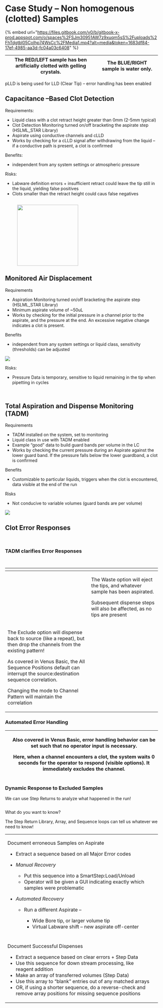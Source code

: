 # Case Study – Non homogenous (clotted) Samples

{% embed url="https://files.gitbook.com/v0/b/gitbook-x-prod.appspot.com/o/spaces%2FSJm30951AW7z9xuqm5sS%2Fuploads%2FhTdgtbl05Colhp74WsCc%2FMedia1.mp4?alt=media&token=1683df84-17ef-4985-aa3d-fc04a03c6408" %}



| The RED/LEFT sample has ben artificially clotted with gelling crystals. | The BLUE/RIGHT sample is water only. |
| ----------------------------------------------------------------------- | ------------------------------------ |

pLLD is being used for LLD (Clear Tip) – error handling has been enabled



## Capacitance –Based Clot Detection

Requirements:

* Liquid class with a clot retract height greater than 0mm (2-5mm typical)
* Clot Detection Monitoring turned on/off bracketing the aspirate step (HSLML\_STAR Library)
* Aspirate using conductive channels and cLLD
* Works by checking for a cLLD signal after withdrawing from the liquid – if a conductive path is present, a clot is confirmed

Benefits:

* independent from any system settings or atmospheric pressure

Risks:&#x20;

* Labware definition errors + insufficient retract could leave the tip still in the liquid, yielding false positives
* Clots smaller than the retract height could caus false negatives

<div>

<figure><img src="../../.gitbook/assets/image (96).png" alt=""><figcaption></figcaption></figure>

 

<figure><img src="../../.gitbook/assets/image (95).png" alt="" width="201"><figcaption></figcaption></figure>

</div>

## Monitored Air Displacement

Requirements

* Aspiration Monitoring turned on/off bracketing the aspirate step (HSLML\_STAR Library)
* Minimum aspirate volume of \~50uL
* Works by checking for the initial pressure in a channel prior to the aspirate, and the pressure at the end.  An excessive negative change indicates a clot is present.

Benefits

* independent from any system settings or liquid class, sensitivity (thresholds) can be adjusted

&#x20;![](<../../.gitbook/assets/image (98).png>)

Risks:

* Pressure Data is temporary, sensitive to liquid remaining in the tip when pipetting in cycles&#x20;

<div>

<figure><img src="../../.gitbook/assets/image (100).png" alt=""><figcaption></figcaption></figure>

 

<figure><img src="../../.gitbook/assets/image (99).png" alt=""><figcaption></figcaption></figure>

</div>

## &#x20;Total Aspiration and Dispense Monitoring (TADM)

Requirements

* TADM installed on the system, set to monitoring
* Liquid class in use with TADM enabled
* Example “good” data to build guard bands per volume in the LC
* Works by checking the current pressure during an Aspirate against the lower guard band.  If the pressure falls below the lower guardband, a clot is confirmed

Benefits

* Customizable to particular liquids, triggers when the clot is encountered, data visible at the end of the run

Risks

* Not conducive to variable volumes (guard bands are per volume)

&#x20;![](<../../.gitbook/assets/image (101).png>)



## Clot Error Responses

<div>

<figure><img src="../../.gitbook/assets/image (102).png" alt=""><figcaption></figcaption></figure>

 

<figure><img src="../../.gitbook/assets/image (103).png" alt=""><figcaption></figcaption></figure>

</div>

### TADM clarifies Error Responses

<div>

<figure><img src="../../.gitbook/assets/image (104).png" alt=""><figcaption></figcaption></figure>

 

<figure><img src="../../.gitbook/assets/image (105).png" alt=""><figcaption></figcaption></figure>

</div>

<table data-header-hidden><thead><tr><th width="260"></th><th></th></tr></thead><tbody><tr><td><img src="../../.gitbook/assets/image (106).png" alt="" data-size="original"></td><td><p>The Waste option will eject the tips, and whatever sample has been aspirated.</p><p></p><p>Subsequent dispense steps will also be affected, as no tips are present</p></td></tr><tr><td><p>The Exclude option will dispense back to source (like a repeat), but then drop the channels from the existing pattern!</p><p></p><p>As covered in Venus Basic, the All Sequence Positions default can interrupt the source:destination sequence correlation.</p><p></p><p>Changing the mode to Channel Pattern will maintain the correlation</p></td><td><img src="../../.gitbook/assets/image (107).png" alt="" data-size="original"></td></tr></tbody></table>

### Automated Error Handling

| <img src="../../.gitbook/assets/image (17).png" alt="" data-size="original"> | <p>Also covered in Venus Basic, error handling behavior can be set such that no operator input is necessary.</p><p></p><p>Here, when a channel encounters a clot, the system waits 0 seconds for the operator to respond (visible options). It immediately excludes the channel.</p> |
| ---------------------------------------------------------------------------- | ------------------------------------------------------------------------------------------------------------------------------------------------------------------------------------------------------------------------------------------------------------------------------------ |

### Dynamic Response to Excluded Samples

We can use Step Returns to analyze what happened in the run!

<figure><img src="../../.gitbook/assets/image (18).png" alt=""><figcaption></figcaption></figure>

What do you want to know?

The Step Return Library, Array, and Sequence loops can tell us whatever we need to know!

|                                                                                                                                                                                                                                                                                                                                                                                                                                                                                                                                    |                                                                              |
| ---------------------------------------------------------------------------------------------------------------------------------------------------------------------------------------------------------------------------------------------------------------------------------------------------------------------------------------------------------------------------------------------------------------------------------------------------------------------------------------------------------------------------------- | ---------------------------------------------------------------------------- |
| <p></p><p>Document erroneous Samples on Aspirate</p><ul><li>Extract a sequence based on all Major Error codes</li><li><p><em>Manual Recovery</em></p><ul><li>Put this sequence into a SmartStep:Load/Unload</li><li>Operator will be given a GUI indicating exactly which samples were problematic</li></ul></li><li><p><em>Automated Recovery</em></p><ul><li><p>Run a different Aspirate – </p><ul><li>Wide Bore tip, or larger volume tip</li><li>Virtual Labware shift – new aspirate off-center</li></ul></li></ul></li></ul> | <img src="../../.gitbook/assets/image (19).png" alt="" data-size="original"> |
|                                                                                                                                                                                                                                                                                                                                                                                                                                                                                                                                    |                                                                              |
| <p>Document Successful Dispenses </p><ul><li>Extract a sequence based on clear errors + Step Data </li><li>Use this sequence for down stream processing, like reagent addition</li><li>Make an array of transferred volumes (Step Data)</li><li>Use this array to “blank” entries out of any matched arrays</li><li>OR, if using a shorter sequence, do a reverse-check and remove array positions for missing sequence positions</li></ul><p> </p>                                                                                | <img src="../../.gitbook/assets/image (20).png" alt="" data-size="original"> |



<div>

<figure><img src="../../.gitbook/assets/image (21).png" alt=""><figcaption></figcaption></figure>

 

<figure><img src="../../.gitbook/assets/image (22).png" alt=""><figcaption></figcaption></figure>

</div>

&#x20;

